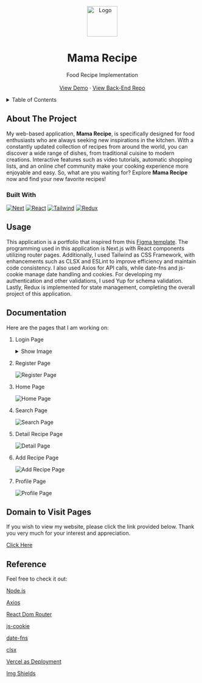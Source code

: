 <a name="readme-top"></a>

<div align="center">
  <a href="https://github.com/harbanery/mama-food-recipe-app">
    <img src="./public/brandicon.ico" alt="Logo" width="80">
  </a>

  <h1 align="center">Mama Recipe</h1>

  <p align="center">
    Food Recipe Implementation
    <br />
    <br />
    <a href="https://mama-recipe-food.vercel.app/" target="_blank">View Demo</a>
    ·
    <a href="#" target="_blank" disabled>View Back-End Repo</a>
  </p>
</div>

<details>
  <summary>Table of Contents</summary>
  <ul>
    <li>
      <a href="#about-the-project">About The Project</a>
      <ul>
        <li><a href="#built-with">Built With</a></li>
      </ul>
    </li>
    <li><a href="#usage">Usage</a></li>
    <li><a href="#documentation">Documentation</a></li>
    <li><a href="#domain-to-visit-pages">Domain to Visit Pages</a></li>
    <li><a href="#reference">Reference</a></li>
  </ul>
</details>

## About The Project

My web-based application, **Mama Recipe**, is specifically designed for food enthusiasts who are always seeking new inspirations in the kitchen. With a constantly updated collection of recipes from around the world, you can discover a wide range of dishes, from traditional cuisine to modern creations. Interactive features such as video tutorials, automatic shopping lists, and an online chef community make your cooking experience more enjoyable and easy. So, what are you waiting for? Explore **Mama Recipe** now and find your new favorite recipes!

### Built With

[![Next][Next.js]][Next-url]
[![React][React.js]][React-url]
[![Tailwind][Tailwind]][Tailwind-url]
[![Redux][Redux]][Redux-url]

## Usage

This application is a portfolio that inspired from this [Figma template](https://www.figma.com/design/SUbBTYCq1e4ngRt20lSdqr/Food-Recipe?node-id=47-1273&t=zKQHFrZI17X3NJUQ-0). The programming used in this application is Next.js with React components utilizing router pages. Additionally, I used Tailwind as CSS Framework, with enhancements such as CLSX and ESLint to improve efficiency and maintain code consistency. I also used Axios for API calls, while date-fns and js-cookie manage date handling and cookies. For developing my authentication and other validations, I used Yup for schema validation. Lastly, Redux is implemented for state management, completing the overall project of this application.

## Documentation

Here are the pages that I am working on:

1. Login Page

   <details>
      <summary>Show Image</summary>
      <img src="./public/screenshots/Login.png" alt="Login Page">
   </details>

2. Register Page

   ![Register Page](./public/screenshots/Register.png)

3. Home Page

   ![Home Page](./public/screenshots/Home.png)

4. Search Page

   ![Search Page](./public/screenshots/Search.png)

5. Detail Recipe Page

   ![Detail Page](./public/screenshots/Detail%20Recipe.png)

6. Add Recipe Page

   ![Add Recipe Page](./public/screenshots/Add%20Recipe.png)

7. Profile Page

   ![Profile Page](./public/screenshots/Profile.png)

## Domain to Visit Pages

If you wish to view my website, please click the link provided below. Thank you very much for your interest and appreciation.

[Click Here](https://mama-recipe-food.vercel.app/)

## Reference

Feel free to check it out:

[Node.js](https://nodejs.org/en)

[Axios](https://axios-http.com/docs/intro)

[React Dom Router](https://reactrouter.com/en/main)

[js-cookie](https://github.com/js-cookie/js-cookie)

[date-fns](https://date-fns.org/)

[clsx](https://www.npmjs.com/package/clsx)

[Vercel as Deployment](https://vercel.com/)

[Img Shields](https://shields.io)

[Next.js]: https://img.shields.io/badge/next.js-000000?style=for-the-badge&logo=nextdotjs&logoColor=white
[Next-url]: https://nextjs.org/
[React.js]: https://img.shields.io/badge/React-20232A?style=for-the-badge&logo=react&logoColor=white
[React-url]: https://reactjs.org/
[Tailwind]: https://img.shields.io/badge/tailwindcss-38B2AC?style=for-the-badge&logo=tailwind-css&logoColor=white
[Tailwind-url]: https://tailwindcss.com/
[Redux]: https://img.shields.io/badge/redux-764ABC?style=for-the-badge&logo=redux&logoColor=white
[Redux-url]: https://redux.js.org/
